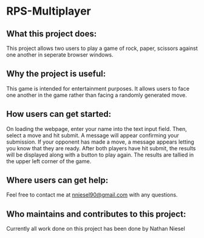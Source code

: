 # RPS-Multiplayer
## What this project does:
This project allows two users to play a game of rock, paper, scissors against one another in seperate browser windows.
## Why the project is useful:
This game is intended for entertainment purposes.  It allows users to face one another in the game rather than facing a randomly generated move.
## How users can get started:
On loading the webpage, enter your name into the text input field.  Then, select a move and hit submit.  A message will appear confirming your submission.  If your opponent has made a move, a message appears letting you know that they are ready. After both players have hit submit, the results will be displayed along with a button to play again.  The results are tallied in the upper left corner of the game.
## Where users can get help:
Feel free to contact me at nniesel90@gmail.com with any questions.
## Who maintains and contributes to this project:
Currently all work done on this project has been done by Nathan Niesel
